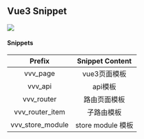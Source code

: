 ## Vue3 Snippet

![](https://s3.bmp.ovh/imgs/2022/01/beffd3455700a88b.gif)


#### Snippets

|Prefix| Snippet Content|
|:---:|:---:|
|vvv_page|vue3页面模板|
|vvv_api|api模板|
|vvv_router|路由页面模板|
|vvv_router_item|子路由模板|
|vvv_store_module|store module 模板|